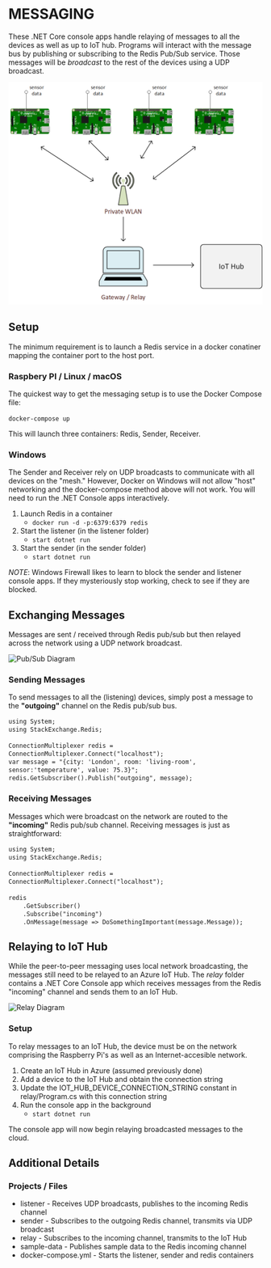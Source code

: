 # MESSAGING
These .NET Core console apps handle relaying of messages to all the devices as well as up to IoT hub. Programs will interact with the message bus by publishing or subscribing to the Redis Pub/Sub service.  Those messages will be _broadcast_ to the rest of the devices using a UDP broadcast.

![Pi Network Diagram](pi-net.png "Pi Network")

## Setup
The minimum requirement is to launch a Redis service in a docker conatiner mapping the container port to the host port.

### Raspbery PI / Linux / macOS
The quickest way to get the messaging setup is to use the Docker Compose file:

```docker-compose up```

This will launch three containers: Redis, Sender, Receiver.  

### Windows
The Sender and Receiver rely on UDP broadcasts to communicate with all devices on the "mesh."  However, Docker on Windows will not allow "host" networking and the docker-compose method above will not work. You will need to run the .NET Console apps interactively.

1. Launch Redis in a container
    * ```docker run -d -p:6379:6379 redis```
2. Start the listener (in the listener folder)
    * ```start dotnet run```
2. Start the sender (in the sender folder)
    * ```start dotnet run```

*NOTE*: Windows Firewall likes to learn to block the sender and listener console apps. If they mysteriously stop working, check to see if they are blocked.

## Exchanging Messages
Messages are sent / received through Redis pub/sub but then relayed across the network using a UDP network broadcast.

![Pub/Sub Diagram](pub-sub.png "Pub/Sub")

### Sending Messages
To send messages to all the (listening) devices, simply post a message to the **"outgoing"** channel on the Redis pub/sub bus.

```
using System;
using StackExchange.Redis;

ConnectionMultiplexer redis = ConnectionMultiplexer.Connect("localhost");
var message = "{city: 'London', room: 'living-room', sensor:'temperature', value: 75.3}";
redis.GetSubscriber().Publish("outgoing", message);            
```

### Receiving Messages
Messages which were broadcast on the network are routed to the **"incoming"** Redis pub/sub channel.  Receiving messages is just as straightforward:
```
using System;
using StackExchange.Redis;

ConnectionMultiplexer redis = ConnectionMultiplexer.Connect("localhost");

redis
    .GetSubscriber()
    .Subscribe("incoming")
    .OnMessage(message => DoSomethingImportant(message.Message));
```

## Relaying to IoT Hub
While the peer-to-peer messaging uses local network broadcasting, the messages still need to be relayed to an Azure IoT Hub.  The _relay_ folder contains a .NET Core Console app which receives messages from the Redis "incoming" channel and sends them to an IoT Hub.

![Relay Diagram](relay.png "Relay")

### Setup
To relay messages to an IoT Hub, the device must be on the network comprising the Raspberry Pi's as well as an Internet-accesible network.

1. Create an IoT Hub in Azure (assumed previously done)
2. Add a device to the IoT Hub and obtain the connection string
3. Update the IOT_HUB_DEVICE_CONNECTION_STRING constant in relay/Program.cs with this connection string
4. Run the console app in the background
    * ```start dotnet run```

The console app will now begin relaying broadcasted messages to the cloud.

## Additional Details

### Projects / Files
- listener - Receives UDP broadcasts, publishes to the incoming Redis channel
- sender - Subscribes to the outgoing Redis channel, transmits via UDP broadcast
- relay - Subscribes to the incoming channel, transmits to the IoT Hub
- sample-data - Publishes sample data to the Redis incoming channel
- docker-compose.yml - Starts the listener, sender and redis containers

